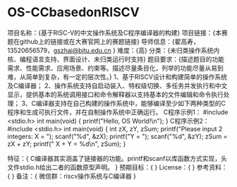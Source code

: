 # OS-CCbasedonRISCV

项目名称：{基于RISC-V的中文操作系统及C程序编译器的构建} 
项目链接：{本赛题在github上的链接或在大赛官网上的赛题链接}
导师信息：{翟高寿，13520656579，gszhai@bjtu.edu.cn }
难度：{高}
分类：{未归类操作系统内核、编程语言支持、界面设计、未归类运行时支持}
题目要求：{描述题目的功能需求、性能需求、应用场景、约束等。描述尽量条目化，列举的功能尽量从易到难，从简单到复杂，有一定的层次性。}
1、基于RISCV设计和构建简单的操作系统及C编译器；
2、操作系统支持自启动装入、特权级切换、多任务并发执行和中文显示，提供基本的系统调用接口和命令解释器以支持基本的文件编辑和命令执行处理；
3、C编译器支持在自己构建的操作系统中，能够编译至少如下两种类型的C程序和生成可执行文件，并在自制操作系统中正确运行。
C程序示例1：
#include <stdio.h>
int main(void)
{
 printf("Hello, OS World!\n");
}
C程序示例2：
#include <stdio.h>
int main(void)
{
 int zX, zY, zSum;
 printf("Please input 2 integers: X = ");
scanf("%d", &zX);
printf("Y = ");
scanf("%d", &zY);
zSum = zX + zY;
 printf(" X + Y = %d\n", zSum);
}

特征：{ C编译器其实涵盖了链接器的功能。printf和scanf以库函数方式实现，头文件stdio.h给出二者的函数原型声明。 }
预期目标：{ }
License：{ }
参考资料：{ }
备注：{ 微信群：riscv操作系统与C编译器 }
